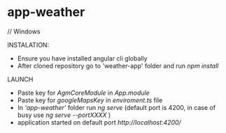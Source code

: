 # app-weather

// Windows 

INSTALATION: 
- Ensure you have installed angular cli globally
- After cloned repository go to 'weather-app' folder and run *npm install*

LAUNCH 
- Paste key for *AgmCoreModule* in *App.module*
- Paste key for *googleMapsKey* in *enviroment.ts* file
- In *'app-weather'* folder run *ng serve* (default port is 4200, in case of busy use *ng serve --portXXXX* )
- application started on default port *http://localhost:4200/* 
